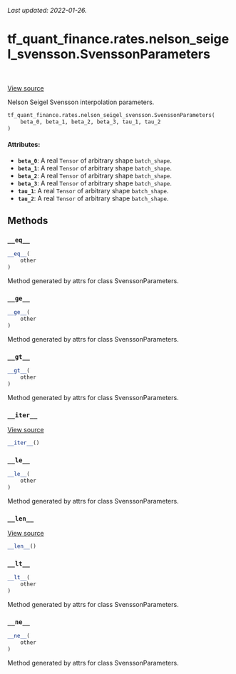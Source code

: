 <!--
This file is generated by a tool. Do not edit directly.
For open-source contributions the docs will be updated automatically.
-->

*Last updated: 2022-01-26.*

<div itemscope itemtype="http://developers.google.com/ReferenceObject">
<meta itemprop="name" content="tf_quant_finance.rates.nelson_seigel_svensson.SvenssonParameters" />
<meta itemprop="path" content="Stable" />
<meta itemprop="property" content="__eq__"/>
<meta itemprop="property" content="__ge__"/>
<meta itemprop="property" content="__gt__"/>
<meta itemprop="property" content="__init__"/>
<meta itemprop="property" content="__iter__"/>
<meta itemprop="property" content="__le__"/>
<meta itemprop="property" content="__len__"/>
<meta itemprop="property" content="__lt__"/>
<meta itemprop="property" content="__ne__"/>
</div>

# tf_quant_finance.rates.nelson_seigel_svensson.SvenssonParameters

<!-- Insert buttons and diff -->

<table class="tfo-notebook-buttons tfo-api" align="left">
</table>

<a target="_blank" href="https://github.com/google/tf-quant-finance/blob/master/tf_quant_finance/rates/nelson_seigel_svensson/nelson_seigel_svensson_interpolation.py">View source</a>



Nelson Seigel Svensson interpolation parameters.

```python
tf_quant_finance.rates.nelson_seigel_svensson.SvenssonParameters(
    beta_0, beta_1, beta_2, beta_3, tau_1, tau_2
)
```



<!-- Placeholder for "Used in" -->


#### Attributes:

* <b>`beta_0`</b>: A real `Tensor` of arbitrary shape `batch_shape`.
* <b>`beta_1`</b>: A real `Tensor` of arbitrary shape `batch_shape`.
* <b>`beta_2`</b>: A real `Tensor` of arbitrary shape `batch_shape`.
* <b>`beta_3`</b>: A real `Tensor` of arbitrary shape `batch_shape`.
* <b>`tau_1`</b>: A real `Tensor` of arbitrary shape `batch_shape`.
* <b>`tau_2`</b>: A real `Tensor` of arbitrary shape `batch_shape`.

## Methods

<h3 id="__eq__"><code>__eq__</code></h3>

```python
__eq__(
    other
)
```

Method generated by attrs for class SvenssonParameters.


<h3 id="__ge__"><code>__ge__</code></h3>

```python
__ge__(
    other
)
```

Method generated by attrs for class SvenssonParameters.


<h3 id="__gt__"><code>__gt__</code></h3>

```python
__gt__(
    other
)
```

Method generated by attrs for class SvenssonParameters.


<h3 id="__iter__"><code>__iter__</code></h3>

<a target="_blank" href="https://github.com/google/tf-quant-finance/blob/master/tf_quant_finance/utils/dataclass.py">View source</a>

```python
__iter__()
```




<h3 id="__le__"><code>__le__</code></h3>

```python
__le__(
    other
)
```

Method generated by attrs for class SvenssonParameters.


<h3 id="__len__"><code>__len__</code></h3>

<a target="_blank" href="https://github.com/google/tf-quant-finance/blob/master/tf_quant_finance/utils/dataclass.py">View source</a>

```python
__len__()
```




<h3 id="__lt__"><code>__lt__</code></h3>

```python
__lt__(
    other
)
```

Method generated by attrs for class SvenssonParameters.


<h3 id="__ne__"><code>__ne__</code></h3>

```python
__ne__(
    other
)
```

Method generated by attrs for class SvenssonParameters.




